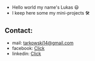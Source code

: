- Hello world my name's Lukas 😃
- I keep here some my mini-projects 🛠
 
 ## Contact: 
  - mail: tarkowski14@gmail.com
  - facebook: [Click](https://www.facebook.com/tark0s/)
  - linkedin: [Click](www.linkedin.com/in/łukasz-tarkowski)
